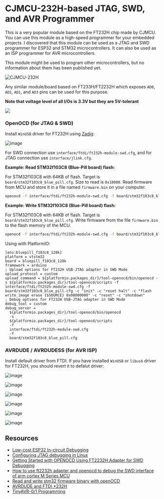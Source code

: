 # CJMCU-232H-based JTAG, SWD, and AVR Programmer

This is a very popular module based on the FT232H chip made by CJMCU.
You can use this module as a high-speed programmer for your embedded projects.
I discovered that this module can be used as a JTAG and SWD programmer for ESP32 and STM32 microcontrollers.
It can also be used as an ISP programmer for AVR microcontrollers.

This module might be used to program other microcontrollers, but no information about them has been published yet. 

![CJMCU-232H](https://user-images.githubusercontent.com/1549028/219136649-b83fe1e2-26ae-417c-9f38-46d55629f4f6.jpg)

Any similar module/board based on FT233H/FT2232H which exposes `AD0`, `AD1`, `AD1`, and `AD3` pins can be used for this purpose.

**Note that voltage level of all I/Os is 3.3V but they are 5V-tolerant**

![](CJMCU-FT232HQ-PROGRAMMER.png)

### OpenOCD (for JTAG & SWD)

Install `WinUSB` driver for FT232H using [Zadig](https://zadig.akeo.ie/):

![image](https://github.com/m3y54m/cjmcu-ft232hq-programmer/assets/1549028/73914f6c-b004-4c63-a077-9f024e4dcd16)

For SWD connection use `interface/ftdi/ft232h-module-swd.cfg`, and for JTAG connection use `interface/jlink.cfg`.

**Example: Read STM32f103C8 (Blue-Pill board) flash:**

For STM32f103C8 with 64KB of flash. Target is `board/stm32f103c8_blue_pill.cfg`. Size to read is `0x10000`. Read firmware from MCU and store it in a file named `firmware.bin` on your computer.

```bash
openocd -f interface/ftdi/ft232h-module-swd.cfg -f board/stm32f103c8_blue_pill.cfg -c init -c "reset halt" -c "flash read_bank 0 firmware.bin 0 0x10000" -c "reset" -c shutdown
```

**Example: Write STM32f103C8 (Blue-Pill board) flash:**

For STM32f103C8 with 64KB of flash. Target is `board/stm32f103c8_blue_pill.cfg`. Write firmware from the file `firmware.bin` to the flash memory of the MCU.

```bash
openocd -f interface/ftdi/ft232h-module-swd.cfg -f board/stm32f103c8_blue_pill.cfg  -c init -c "reset halt" -c "flash write_image erase firmware.bin 0x08000000" -c "reset" -c shutdown
```

Using with PlatformIO:

```
[env:bluepill_f103c8_128k]
platform = ststm32
board = bluepill_f103c8_128k
framework = arduino
; Upload options for FT232H USB-JTAG adapter in SWD Mode
upload_protocol = custom
upload_command = ${platformio.packages_dir}/tool-openocd/bin/openocd -s ${platformio.packages_dir}/tool-openocd/scripts -f interface/ftdi/ft232h-module-swd.cfg -f board/stm32f103c8_blue_pill.cfg -c "init" -c "reset halt" -c "flash write_image erase {$SOURCE} 0x08000000" -c "reset" -c "shutdown"
; Debug options for FT232H USB-JTAG adapter in SWD Mode
debug_tool = custom
debug_server =
  ${platformio.packages_dir}/tool-openocd/bin/openocd
  -s
  ${platformio.packages_dir}/tool-openocd/scripts
  -f
  interface/ftdi/ft232h-module-swd.cfg
  -f
  board/stm32f103c8_blue_pill.cfg
```

### AVRDUDE / AVRDUDESS (for AVR ISP)

Install default driver from FTDI. If you have installed `WinUSB` or `libusb` driver for FT232H, you should revert it to defalut driver:

![image](https://github.com/m3y54m/cjmcu-ft232hq-programmer/assets/1549028/0f4080d4-bdf3-4020-98c3-16edddfb809f)

![image](https://github.com/m3y54m/cjmcu-ft232hq-programmer/assets/1549028/0be9785a-7af3-4faa-87d8-b520b9ecaef4)

![image](https://github.com/m3y54m/cjmcu-ft232hq-programmer/assets/1549028/7ecae527-7a0e-4775-9329-02bb40086053)

![image](https://github.com/m3y54m/cjmcu-ft232hq-programmer/assets/1549028/b33eb188-fa22-41d0-aca3-1d3ce8fecd41)

![image](https://github.com/m3y54m/cjmcu-ft232hq-programmer/assets/1549028/ef8a3db8-d489-4a2e-a0ee-c84775525ba1)

![image](https://github.com/m3y54m/cjmcu-ft232hq-programmer/assets/1549028/39646de2-7604-4e26-a589-cbb9ac1bc5b6)

## Resources

- [Low-cost ESP32 In-circuit Debugging](https://medium.com/@manuel.bl/low-cost-esp32-in-circuit-debugging-dbbee39e508b)
- [Configuring JTAG debugging in Linux](https://nodemcu.readthedocs.io/en/dev-esp32/debug/)
- [Getting Started with OPENOCD Using FT2232H Adapter for SWD Debugging](https://www.allaboutcircuits.com/technical-articles/getting-started-with-openocd-using-ft2232h-adapter-for-swd-debugging/)
- [How to use ft2232h adapter and openocd to debug the SWD interface of arm cortex M Series MCU](https://archive.ph/y9BLG)
- [Read and write stm32 firmware binary with openOCD](https://gist.github.com/vanbwodonk/6b425a093786e7eaddf535de747118dc)
- [AVRDUDE and FTDI *232H](http://www.jdunman.com/ww/AmateurRadio/SDR/helix_air_net_au%20%20AVRDUDE%20and%20FTDI%20232H.htm)
- [TinyAVR-0/1 Programming](https://semjonov.de/docs/tips/avr/)
